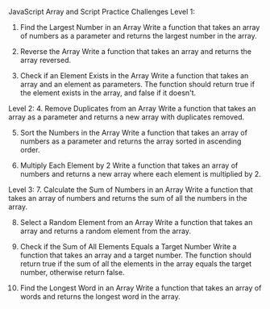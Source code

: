 JavaScript Array and Script Practice Challenges
Level 1:
1. Find the Largest Number in an Array
Write a function that takes an array of numbers as a parameter and returns the largest number in the array.

2. Reverse the Array
Write a function that takes an array and returns the array reversed.

3. Check if an Element Exists in the Array
Write a function that takes an array and an element as parameters. The function should return true if the element exists in the array, and false if it doesn't.

Level 2:
4. Remove Duplicates from an Array
Write a function that takes an array as a parameter and returns a new array with duplicates removed.

5. Sort the Numbers in the Array
Write a function that takes an array of numbers as a parameter and returns the array sorted in ascending order.

6. Multiply Each Element by 2
Write a function that takes an array of numbers and returns a new array where each element is multiplied by 2.

Level 3:
7. Calculate the Sum of Numbers in an Array
Write a function that takes an array of numbers and returns the sum of all the numbers in the array.

8. Select a Random Element from an Array
Write a function that takes an array and returns a random element from the array.

9. Check if the Sum of All Elements Equals a Target Number
Write a function that takes an array and a target number. The function should return true if the sum of all the elements in the array equals the target number, otherwise return false.

10. Find the Longest Word in an Array
Write a function that takes an array of words and returns the longest word in the array.
